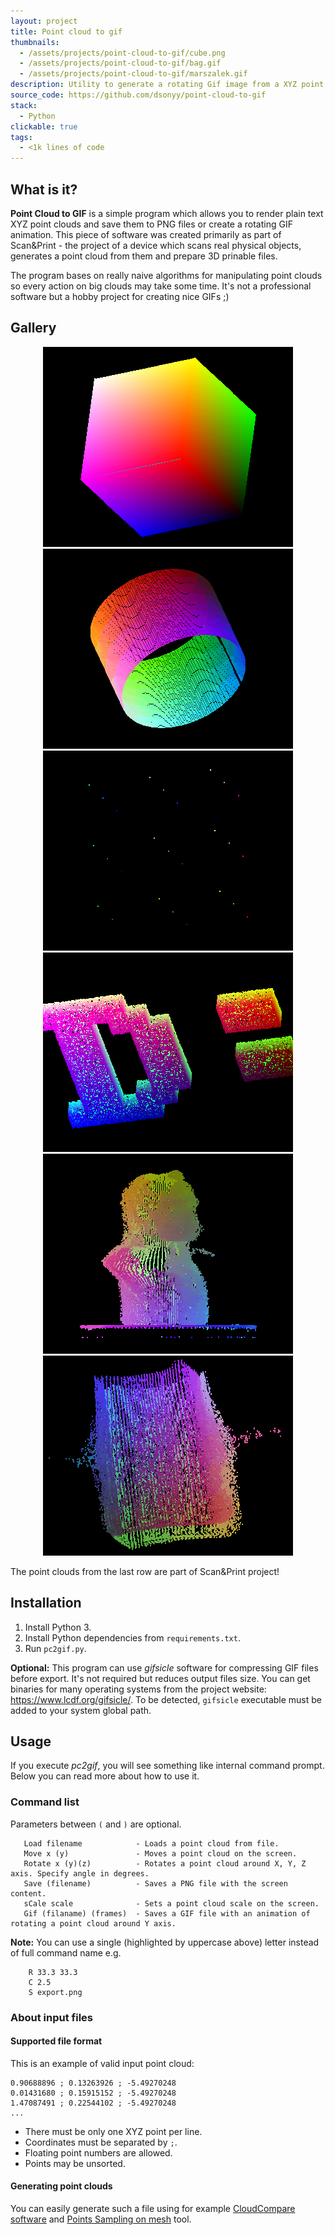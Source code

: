 ```yaml
---
layout: project
title: Point cloud to gif
thumbnails:
  - /assets/projects/point-cloud-to-gif/cube.png
  - /assets/projects/point-cloud-to-gif/bag.gif
  - /assets/projects/point-cloud-to-gif/marszalek.gif
description: Utility to generate a rotating Gif image from a XYZ point cloud.
source_code: https://github.com/dsonyy/point-cloud-to-gif
stack:
  - Python
clickable: true
tags:
  - <1k lines of code
---
```


## What is it?
**Point Cloud to GIF** is a simple program which allows you to render plain text XYZ point clouds and save them to PNG files or create a rotating GIF animation. This piece of software was created primarily as part of Scan&Print - the project of a device which scans real physical objects, generates a point cloud from them and prepare 3D prinable files.

The program bases on really naive algorithms for manipulating point clouds so every action on big clouds may take some time. It's not a professional software but a hobby project for creating nice GIFs ;)

## Gallery
<p align="center">
    <img src="/assets/projects/point-cloud-to-gif/cube.png">
    <img src="/assets/projects/point-cloud-to-gif/roller.gif">
    <img src="/assets/projects/point-cloud-to-gif/test.gif">
    <img src="/assets/projects/point-cloud-to-gif/dsonyy.png">
    <img src="/assets/projects/point-cloud-to-gif/marszalek.gif">
    <img src="/assets/projects/point-cloud-to-gif/bag.gif">
</p>
The point clouds from the last row are part of Scan&Print project!

## Installation
1. Install Python 3.
2. Install Python dependencies from `requirements.txt`.
3. Run `pc2gif.py`.

**Optional:** This program can use *gifsicle* software for compressing GIF files before export. It's not required but reduces output files size. You can get binaries for many operating systems from the project website: https://www.lcdf.org/gifsicle/. To be detected, `gifsicle` executable must be added to your system global path.

## Usage
If you execute *pc2gif*, you will see something like internal command prompt. Below you can read more about how to use it.

### Command list
Parameters between `(` and `)` are optional.

```
   Load filename            - Loads a point cloud from file.
   Move x (y)               - Moves a point cloud on the screen.
   Rotate x (y)(z)          - Rotates a point cloud around X, Y, Z axis. Specify angle in degrees.
   Save (filename)          - Saves a PNG file with the screen content.
   sCale scale              - Sets a point cloud scale on the screen.
   Gif (filaname) (frames)  - Saves a GIF file with an animation of rotating a point cloud around Y axis.
```

**Note:** You can use a single (highlighted by uppercase above) letter instead of full command name e.g.
```
    R 33.3 33.3
    C 2.5
    S export.png
```

### About input files

#### Supported file format
This is an example of valid input point cloud:
```
0.90688896 ; 0.13263926 ; -5.49270248
0.01431680 ; 0.15915152 ; -5.49270248
1.47087491 ; 0.22544102 ; -5.49270248
...
```
- There must be only one XYZ point per line.
- Coordinates must be separated by `;`.
- Floating point numbers are allowed.
- Points may be unsorted.

#### Generating point clouds
You can easily generate such a file using for example [CloudCompare software](https://www.danielgm.net/cc/) and  [Points Sampling on mesh](http://www.cloudcompare.org/doc/wiki/index.php?title=Mesh%5CSample_points) tool.

